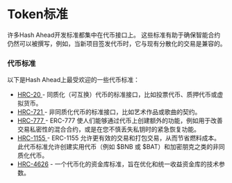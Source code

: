 # Token标准

许多Hash Ahead开发标准都集中在代币接口上。 这些标准有助于确保智能合约仍然可以被撰写，例如，当新项目签发代币时，它与现有分散化的交易是兼容的。

### 代币标准 <a href="#token-standards" id="token-standards"></a>

以下是Hash Ahead上最受欢迎的一些代币标准：

* [HRC-20 ](hrc20-tong-zhi-hua-dai-bi.md)- 同质化（可互换）代币的标准接口，比如投票代币、质押代币或虚拟货币。
* [HRC-721 ](hrc721-fei-tong-zhi-hua-dai-bi-nft.md)- 非同质化代币的标准接口，比如艺术作品或歌曲的契约。
* [HRC-777 ](hrc-777.md)- ERC-777 使人们能够通过代币上创建额外的功能，例如用于改善交易私密性的混合合约，或是在您不慎丢失私钥时的紧急恢复功能。
* [HRC-1155 ](hrc-1155.md)- ERC-1155 允许更有效的交易和打包交易，从而节省燃料成本。 此代币标准允许创建实用代币（例如 $BNB 或 $BAT）和加密朋克之类的非同质化代币。
* [HRC-4626](hrc-4626.md) - 一个代币化的资金库标准，旨在优化和统一收益资金库的技术参数。
